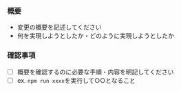 ### 概要
* 変更の概要を記述してください
* 何を実現しようとしたか・どのように実現しようとしたか

### 確認事項
- [ ] 概要を確認するのに必要な手順・内容を明記してください
- [ ] ex. `npm run xxxx`を実行して○○となること